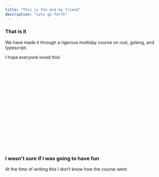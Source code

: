 ```yaml
---
title: "This is the end my friend"
description: "Lets go forth"
---
```


### That is it
We have made it through a rigerous multiday course on rust, golang, and
typescript.

I hope everyone loved this!

<br />
<br />
<br />
<br />
<br />
<br />
<br />
<br />
<br />
<br />
<br />
<br />
<br />
<br />
<br />
<br />

### I wasn't sure if I was going to have fun
At the time of writing this I don't know how the course went

<br />
<br />
<br />
<br />
<br />
<br />
<br />
<br />
<br />
<br />
<br />
<br />
<br />
<br />
<br />
<br />

